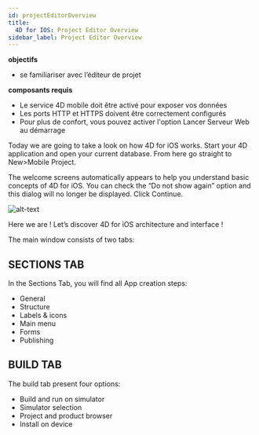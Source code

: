 ```yaml
---
id: projectEditorOverview
title:
  4D for IOS: Project Editor Overview
sidebar_label: Project Editor Overview
---
```



<div class = "objectives">
<b>objectifs</b>

* se familiariser avec l’éditeur de projet
</div>

<div class = "prerequisites">
<b>composants requis</b>

* Le service 4D mobile doit être activé pour exposer vos données 
* Les ports HTTP et HTTPS doivent être correctement configurés
* Pour plus de confort, vous pouvez activer l'option Lancer Serveur Web au démarrage 
</div> 


Today we are going to take a look on how 4D for iOS works. Start your 4D application and open your current database. From here go straight to New>Mobile Project.

The welcome screens automatically appears to help you understand basic concepts of 4D for iOS. You can check the “Do not show again” option and this dialog will no longer be displayed. Click Continue.

![alt-text](assets/4DforiOSOverview/Welcome-Screen-4D-for-iOS.png)

Here we are ! Let’s discover 4D for iOS architecture and interface !

The main window consists of two tabs:

## SECTIONS TAB

In the Sections Tab, you will find all App creation steps:

* General
* Structure
* Labels & icons
* Main menu
* Forms
* Publishing

## BUILD TAB

The build tab present four options:

* Build and run on simulator
* Simulator selection
* Project and product browser
* Install on device